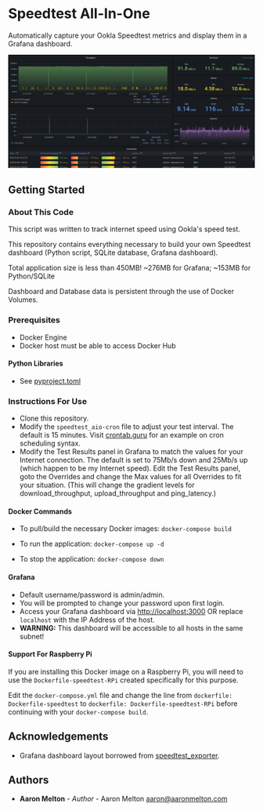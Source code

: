 # Speedtest All-In-One

Automatically capture your Ookla Speedtest metrics and display them in a Grafana dashboard.

![speedtest_monitor.png](speedtest_monitor.png)

## Getting Started

### About This Code
This script was written to track internet speed using Ookla's speed test.

This repository contains everything necessary to build your own Speedtest dashboard (Python script, SQLite database, Grafana dashboard).

Total application size is less than 450MB!  ~276MB for Grafana; ~153MB for Python/SQLite

Dashboard and Database data is persistent through the use of Docker Volumes.

### Prerequisites
* Docker Engine
* Docker host must be able to access Docker Hub

#### Python Libraries
* See [pyproject.toml](pyproject.toml)

### Instructions For Use

* Clone this repository.
* Modify the `speedtest_aio-cron` file to adjust your test interval.  The default is 15 minutes.  Visit [crontab.guru](https://crontab.guru) for an example on cron scheduling syntax.
* Modify the Test Results panel in Grafana to match the values for your Internet connection.  The default is set to 75Mb/s down and 25Mb/s up (which happen to be my Internet speed).
  Edit the Test Results panel, goto the Overrides and change the Max values for all Overrides to fit your situation.  (This will change the gradient levels for download_throughput, upload_throughput and ping_latency.)

#### Docker Commands

* To pull/build the necessary Docker images:
`docker-compose build`

* To run the application:
`docker-compose up -d`

* To stop the application:
`docker-compose down`

#### Grafana

* Default username/password is admin/admin.
* You will be prompted to change your password upon first login.
* Access your Grafana dashboard via [http://localhost:3000](http://localhost:3000) OR replace `localhost` with the IP Address of the host.
* **WARNING:** This dashboard will be accessible to all hosts in the same subnet!

#### Support For Raspberry Pi

If you are installing this Docker image on a Raspberry Pi, you will need to use
the `Dockerfile-speedtest-RPi` created specifically for this purpose.

Edit the `docker-compose.yml` file and change the line from `dockerfile: Dockerfile-speedtest` 
to `dockerfile: Dockerfile-speedtest-RPi` before continuing with your `docker-compose build`.

## Acknowledgements
* Grafana dashboard layout borrowed from [speedtest_exporter](https://github.com/danopstech/speedtest_exporter).

## Authors
* **Aaron Melton** - *Author* - Aaron Melton <aaron@aaronmelton.com>
